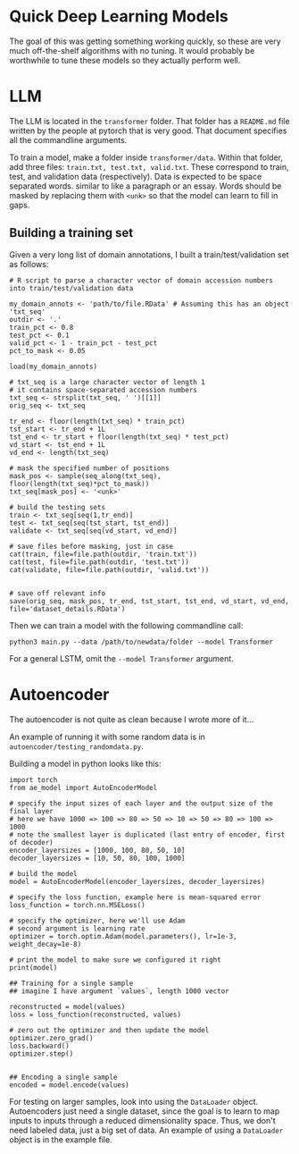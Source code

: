 # Quick Deep Learning Models

The goal of this was getting something working quickly, so these are very much off-the-shelf algorithms with no tuning.
It would probably be worthwhile to tune these models so they actually perform well.

# LLM

The LLM is located in the `transformer` folder. That folder has a `README.md` file written by the people at pytorch that
is very good. That document specifies all the commandline arguments.

To train a model, make a folder inside `transformer/data`. Within that folder, add three files: `train.txt, test.txt, valid.txt`.
These correspond to train, test, and validation data (respectively). Data is expected to be space separated words. similar to
like a paragraph or an essay. Words should be masked by replacing them with `<unk>` so that the model can learn to fill in gaps.

## Building a training set

Given a very long list of domain annotations, I built a train/test/validation set as follows:

```{r}
# R script to parse a character vector of domain accession numbers into train/test/validation data

my_domain_annots <- 'path/to/file.RData' # Assuming this has an object 'txt_seq'
outdir <- '.'
train_pct <- 0.8
test_pct <- 0.1
valid_pct <- 1 - train_pct - test_pct
pct_to_mask <- 0.05

load(my_domain_annots)

# txt_seq is a large character vector of length 1
# it contains space-separated accession numbers
txt_seq <- strsplit(txt_seq, ' ')[[1]]
orig_seq <- txt_seq

tr_end <- floor(length(txt_seq) * train_pct)
tst_start <- tr_end + 1L
tst_end <- tr_start + floor(length(txt_seq) * test_pct)
vd_start <- tst_end + 1L
vd_end <- length(txt_seq)

# mask the specified number of positions
mask_pos <- sample(seq_along(txt_seq), floor(length(txt_seq)*pct_to_mask))
txt_seq[mask_pos] <- '<unk>'

# build the testing sets
train <- txt_seq[seq(1,tr_end)]
test <- txt_seq[seq(tst_start, tst_end)]
validate <- txt_seq[seq(vd_start, vd_end)]

# save files before masking, just in case
cat(train, file=file.path(outdir, 'train.txt'))
cat(test, file=file.path(outdir, 'test.txt'))
cat(validate, file=file.path(outdir, 'valid.txt'))


# save off relevant info
save(orig_seq, mask_pos, tr_end, tst_start, tst_end, vd_start, vd_end, file='dataset_details.RData')
```

Then we can train a model with the following commandline call:
```
python3 main.py --data /path/to/newdata/folder --model Transformer
```

For a general LSTM, omit the `--model Transformer` argument.

# Autoencoder

The autoencoder is not quite as clean because I wrote more of it...

An example of running it with some random data is in `autoencoder/testing_randomdata.py`.

Building a model in python looks like this:

```{python}
import torch
from ae_model import AutoEncoderModel

# specify the input sizes of each layer and the output size of the final layer
# here we have 1000 => 100 => 80 => 50 => 10 => 50 => 80 => 100 => 1000
# note the smallest layer is duplicated (last entry of encoder, first of decoder)
encoder_layersizes = [1000, 100, 80, 50, 10]
decoder_layersizes = [10, 50, 80, 100, 1000]

# build the model
model = AutoEncoderModel(encoder_layersizes, decoder_layersizes)

# specify the loss function, example here is mean-squared error
loss_function = torch.nn.MSELoss()

# specify the optimizer, here we'll use Adam
# second argument is learning rate
optimizer = torch.optim.Adam(model.parameters(), lr=1e-3, weight_decay=1e-8)

# print the model to make sure we configured it right
print(model)

## Training for a single sample
## imagine I have argument `values`, length 1000 vector

reconstructed = model(values)
loss = loss_function(reconstructed, values)

# zero out the optimizer and then update the model
optimizer.zero_grad()
loss.backward()
optimizer.step()


## Encoding a single sample
encoded = model.encode(values)
```

For testing on larger samples, look into using the `DataLoader` object. Autoencoders just need a single dataset, since
the goal is to learn to map inputs to inputs through a reduced dimensionality space. Thus, we don't need labeled data,
just a big set of data. An example of using a `DataLoader` object is in the example file.
